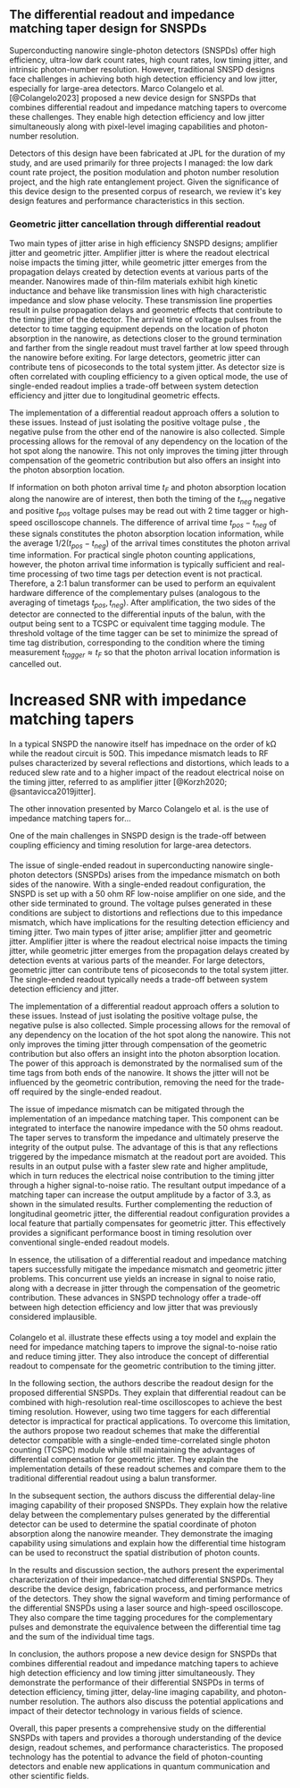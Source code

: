 ## The differential readout and impedance matching taper design for SNSPDs

Superconducting nanowire single-photon detectors (SNSPDs) offer high efficiency, ultra-low dark count rates, high count rates, low timing jitter, and intrinsic photon-number resolution. However, traditional SNSPD designs face challenges in achieving both high detection efficiency and low jitter, especially for large-area detectors. Marco Colangelo et al. [@Colangelo2023] proposed a new device design for SNSPDs that combines differential readout and impedance matching tapers to overcome these challenges. They enable high detection efficiency and low jitter simultaneously along with pixel-level imaging capabilities and photon-number resolution.

Detectors of this design have been fabricated at JPL for the duration of my study, and are used primarily for three projects I managed: the low dark count rate project, the position modulation and photon number resolution project, and the high rate entanglement project. Given the significance of this device design to the presented corpus of research, we review it's key design features and performance characteristics in this section.

### Geometric jitter cancellation through differential readout

Two main types of jitter arise in high efficiency SNSPD designs; amplifier jitter and geometric jitter. Amplifier jitter is where the readout electrical noise impacts the timing jitter, while geometric jitter emerges from the propagation delays created by detection events at various parts of the meander. Nanowires made of thin-film materials exhibit high kinetic inductance and behave like transmission lines with high characteristic impedance and slow phase velocity. These transmission line properties result in pulse propagation delays and geometric effects that contribute to the timing jitter of the detector.  The arrival time of voltage pulses from the detector to time tagging equipment depends on the location of photon absorption in the nanowire, as detections closer to the ground termination and farther from the single readout must travel farther at low speed through the nanowire before exiting. For large detectors, geometric jitter can contribute tens of picoseconds to the total system jitter. As detector size is often correlated with coupling efficiency to a given optical mode, the use of single-ended readout implies a trade-off between system detection efficiency and jitter due to longitudinal geometric effects.

The implementation of a differential readout approach offers a solution to these issues. Instead of just isolating the positive voltage pulse , the negative pulse from the other end of the nanowire is also collected. Simple processing allows for the removal of any dependency on the location of the hot spot along the nanowire. This not only improves the timing jitter through compensation of the geometric contribution but also offers an insight into the photon absorption location.

If information on both photon arrival time $t_F$ and photon absorption location along the nanowire are of interest, then both the timing of the  $t_{neg}$ negative and positive $t_{pos}$ voltage pulses may be read out with 2 time tagger or high-speed oscilloscope channels. The difference of arrival time $t_{pos} - t_{neg}$ of these signals constitutes the photon absorption location information, while the average $1/2(t_{pos} - t_{neg})$ of the arrival times constitutes the photon arrival time information. For practical single photon counting applications, however, the photon arrival time information is typically sufficient and real-time processing of two time tags per detection event is not practical. Therefore, a 2:1 balun transformer can be used to perform an equivalent hardware difference of the complementary pulses (analogous to the averaging of timetags $t_{pos}, t_{neg}$). After amplification, the two sides of the detector are connected to the differential inputs of the balun, with the output being sent to a TCSPC or equivalent time tagging module. The threshold voltage of the time tagger can be set to minimize the spread of time tag distribution, corresponding to the condition where the timing measurement $t_{tagger} \approx t_F$ so that the photon arrival location information is cancelled out. 

# Increased SNR with impedance matching tapers

In a typical SNSPD the nanowire itself has impednace on the order of $\mathrm{k\Omega}$ while the readout circuit is $50\mathrm{\Omega}$. This impedance mismatch leads to RF pulses characterized by several reflections and distortions, which leads to a reduced slew rate and to a higher impact of the readout electrical noise on the timing jitter, referred to as amplifier jitter [@Korzh2020; @santavicca2019jitter]. 

The other innovation presented by Marco Colangelo et al. is the use of impedance matching tapers for...


One of the main challenges in SNSPD design is the trade-off between coupling efficiency and timing resolution for large-area detectors. 

####
The issue of single-ended readout in superconducting nanowire single-photon detectors (SNSPDs) arises from the impedance mismatch on both sides of the nanowire. With a single-ended readout configuration, the SNSPD is set up with a 50 ohm RF low-noise amplifier on one side, and the other side terminated to ground. The voltage pulses generated in these conditions are subject to distortions and reflections due to this impedance mismatch, which have implications for the resulting detection efficiency and timing jitter. Two main types of jitter arise; amplifier jitter and geometric jitter. Amplifier jitter is where the readout electrical noise impacts the timing jitter, while geometric jitter emerges from the propagation delays created by detection events at various parts of the meander. For large detectors, geometric jitter can contribute tens of picoseconds to the total system jitter. The single-ended readout typically needs a trade-off between system detection efficiency and jitter.

The implementation of a differential readout approach offers a solution to these issues. Instead of just isolating the positive voltage pulse, the negative pulse is also collected. Simple processing allows for the removal of any dependency on the location of the hot spot along the nanowire. This not only improves the timing jitter through compensation of the geometric contribution but also offers an insight into the photon absorption location. The power of this approach is demonstrated by the normalised sum of the time tags from both ends of the nanowire. It shows the jitter will not be influenced by the geometric contribution, removing the need for the trade-off required by the single-ended readout.

The issue of impedance mismatch can be mitigated through the implementation of an impedance matching taper. This component can be integrated to interface the nanowire impedance with the 50 ohms readout. The taper serves to transform the impedance and ultimately preserve the integrity of the output pulse. The advantage of this is that any reflections triggered by the impedance mismatch at the readout port are avoided. This results in an output pulse with a faster slew rate and higher amplitude, which in turn reduces the electrical noise contribution to the timing jitter through a higher signal-to-noise ratio. The resultant output impedance of a matching taper can increase the output amplitude by a factor of 3.3, as shown in the simulated results. Further complementing the reduction of longitudinal geometric jitter, the differential readout configuration provides a local feature that partially compensates for geometric jitter. This effectively provides a significant performance boost in timing resolution over conventional single-ended readout models.

In essence, the utilisation of a differential readout and impedance matching tapers successfully mitigate the impedance mismatch and geometric jitter problems. This concurrent use yields an increase in signal to noise ratio, along with a decrease in jitter through the compensation of the geometric contribution. These advances in SNSPD technology offer a trade-off between high detection efficiency and low jitter that was previously considered implausible.

####

Colangelo et al. illustrate these effects using a toy model and explain the need for impedance matching tapers to improve the signal-to-noise ratio and reduce timing jitter. They also introduce the concept of differential readout to compensate for the geometric contribution to the timing jitter.

In the following section, the authors describe the readout design for the proposed differential SNSPDs. They explain that differential readout can be combined with high-resolution real-time oscilloscopes to achieve the best timing resolution. However, using two time taggers for each differential detector is impractical for practical applications. To overcome this limitation, the authors propose two readout schemes that make the differential detector compatible with a single-ended time-correlated single photon counting (TCSPC) module while still maintaining the advantages of differential compensation for geometric jitter. They explain the implementation details of these readout schemes and compare them to the traditional differential readout using a balun transformer.

In the subsequent section, the authors discuss the differential delay-line imaging capability of their proposed SNSPDs. They explain how the relative delay between the complementary pulses generated by the differential detector can be used to determine the spatial coordinate of photon absorption along the nanowire meander. They demonstrate the imaging capability using simulations and explain how the differential time histogram can be used to reconstruct the spatial distribution of photon counts.

In the results and discussion section, the authors present the experimental characterization of their impedance-matched differential SNSPDs. They describe the device design, fabrication process, and performance metrics of the detectors. They show the signal waveform and timing performance of the differential SNSPDs using a laser source and high-speed oscilloscope. They also compare the time tagging procedures for the complementary pulses and demonstrate the equivalence between the differential time tag and the sum of the individual time tags.

In conclusion, the authors propose a new device design for SNSPDs that combines differential readout and impedance matching tapers to achieve high detection efficiency and low timing jitter simultaneously. They demonstrate the performance of their differential SNSPDs in terms of detection efficiency, timing jitter, delay-line imaging capability, and photon-number resolution. The authors also discuss the potential applications and impact of their detector technology in various fields of science.

Overall, this paper presents a comprehensive study on the differential SNSPDs with tapers and provides a thorough understanding of the device design, readout schemes, and performance characteristics. The proposed technology has the potential to advance the field of photon-counting detectors and enable new applications in quantum communication and other scientific fields.